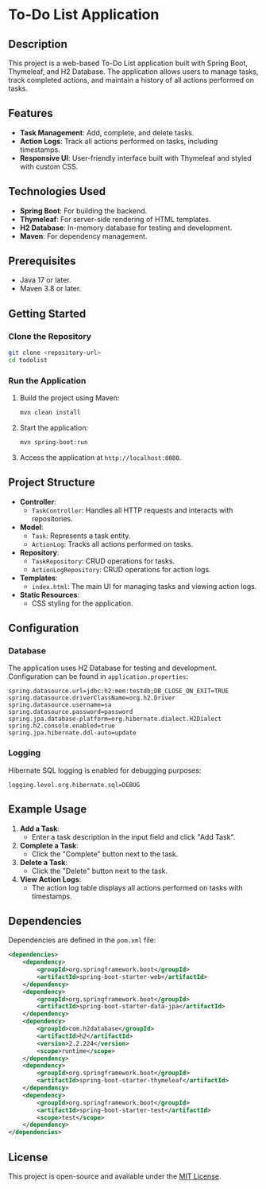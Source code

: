 # To-Do List Application

## Description
This project is a web-based To-Do List application built with Spring Boot, Thymeleaf, and H2 Database. The application allows users to manage tasks, track completed actions, and maintain a history of all actions performed on tasks.

## Features
- **Task Management**: Add, complete, and delete tasks.
- **Action Logs**: Track all actions performed on tasks, including timestamps.
- **Responsive UI**: User-friendly interface built with Thymeleaf and styled with custom CSS.

## Technologies Used
- **Spring Boot**: For building the backend.
- **Thymeleaf**: For server-side rendering of HTML templates.
- **H2 Database**: In-memory database for testing and development.
- **Maven**: For dependency management.

## Prerequisites
- Java 17 or later.
- Maven 3.8 or later.

## Getting Started

### Clone the Repository
```bash
git clone <repository-url>
cd todolist
```

### Run the Application
1. Build the project using Maven:
   ```bash
   mvn clean install
   ```
2. Start the application:
   ```bash
   mvn spring-boot:run
   ```

3. Access the application at `http://localhost:8080`.

## Project Structure
- **Controller**:
  - `TaskController`: Handles all HTTP requests and interacts with repositories.
- **Model**:
  - `Task`: Represents a task entity.
  - `ActionLog`: Tracks all actions performed on tasks.
- **Repository**:
  - `TaskRepository`: CRUD operations for tasks.
  - `ActionLogRepository`: CRUD operations for action logs.
- **Templates**:
  - `index.html`: The main UI for managing tasks and viewing action logs.
- **Static Resources**:
  - CSS styling for the application.

## Configuration
### Database
The application uses H2 Database for testing and development. Configuration can be found in `application.properties`:
```properties
spring.datasource.url=jdbc:h2:mem:testdb;DB_CLOSE_ON_EXIT=TRUE
spring.datasource.driverClassName=org.h2.Driver
spring.datasource.username=sa
spring.datasource.password=password
spring.jpa.database-platform=org.hibernate.dialect.H2Dialect
spring.h2.console.enabled=true
spring.jpa.hibernate.ddl-auto=update
```

### Logging
Hibernate SQL logging is enabled for debugging purposes:
```properties
logging.level.org.hibernate.sql=DEBUG
```

## Example Usage
1. **Add a Task**:
   - Enter a task description in the input field and click "Add Task".
2. **Complete a Task**:
   - Click the "Complete" button next to the task.
3. **Delete a Task**:
   - Click the "Delete" button next to the task.
4. **View Action Logs**:
   - The action log table displays all actions performed on tasks with timestamps.

## Dependencies
Dependencies are defined in the `pom.xml` file:
```xml
<dependencies>
    <dependency>
        <groupId>org.springframework.boot</groupId>
        <artifactId>spring-boot-starter-web</artifactId>
    </dependency>
    <dependency>
        <groupId>org.springframework.boot</groupId>
        <artifactId>spring-boot-starter-data-jpa</artifactId>
    </dependency>
    <dependency>
        <groupId>com.h2database</groupId>
        <artifactId>h2</artifactId>
        <version>2.2.224</version>
        <scope>runtime</scope>
    </dependency>
    <dependency>
        <groupId>org.springframework.boot</groupId>
        <artifactId>spring-boot-starter-thymeleaf</artifactId>
    </dependency>
    <dependency>
        <groupId>org.springframework.boot</groupId>
        <artifactId>spring-boot-starter-test</artifactId>
        <scope>test</scope>
    </dependency>
</dependencies>
```

## License
This project is open-source and available under the [MIT License](LICENSE).
